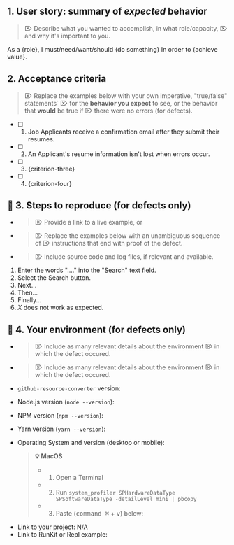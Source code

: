 ## 1. User story: summary of _expected_ behavior

> ⌦ Describe what you wanted to accomplish, in what role/capacity,
> ⌦ and why it's important to you.

As a {role},
I must/need/want/should {do something}
In order to {achieve value}.

## 2. Acceptance criteria

> ⌦ Replace the examples below with your own imperative, "true/false" statements`
> ⌦ for the **behavior you expect** to see, or the behavior that **would** be true if
> ⌦ there were no errors (for defects).

* [ ] 1.  Job Applicants receive a confirmation email after they submit their resumes.
* [ ] 2.  An Applicant's resume information isn't lost when errors occur.
* [ ] 3.  {criterion-three}
* [ ] 4.  {criterion-four}

## 🐞 3. Steps to reproduce (for defects only)

* > ⌦ Provide a link to a live example, or
* > ⌦ Replace the examples below with an unambiguous sequence of
  > ⌦ instructions that end with proof of the defect.
* > ⌦ Include source code and log files, if relevant and available.

1.  Enter the words "...." into the "Search" text field.
2.  Select the Search button.
3.  Next...
4.  Then...
5.  Finally...
6.  _X_ does not work as expected.

## 🐞 4. Your environment (for defects only)

* > ⌦ Include as many relevant details about the environment
  > ⌦ in which the defect occured.

* > ⌦ Include as many relevant details about the environment
  > ⌦ in which the defect occured.

- `github-resource-converter` version:
- Node.js version (`node --version`):
- NPM version (`npm --version`):
- Yarn version (`yarn --version`):
- Operating System and version (desktop or mobile):

  > **💡 MacOS**
  >
  > * 1.  Open a Terminal
  > * 2.  Run
  >       `system_profiler SPHardwareDataType SPSoftwareDataType -detailLevel mini | pbcopy`
  > * 3.  Paste (<kbd>command ⌘</kbd> + <kbd>v</kbd>) below:

* Link to your project: N/A
* Link to RunKit or Repl example:

<!-- ⛔️  Do not remove anything below this comment. ⛔️  -->

[icon-info-image]: ./assets/img/icons8/icon-info-50.png
